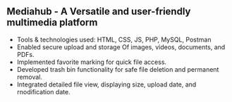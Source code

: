 ## Mediahub - A Versatile and user-friendly multimedia platform
- Tools & technologies used: HTML, CSS, JS, PHP, MySQL, Postman
- Enabled secure upload and storage Of images, videos, documents, and PDFs.
- Implemented favorite marking for quick file access.
- Developed trash bin functionality for safe file deletion and permanent removal.
- Integrated detailed file view, displaying size, upload date, and rnodification date.
